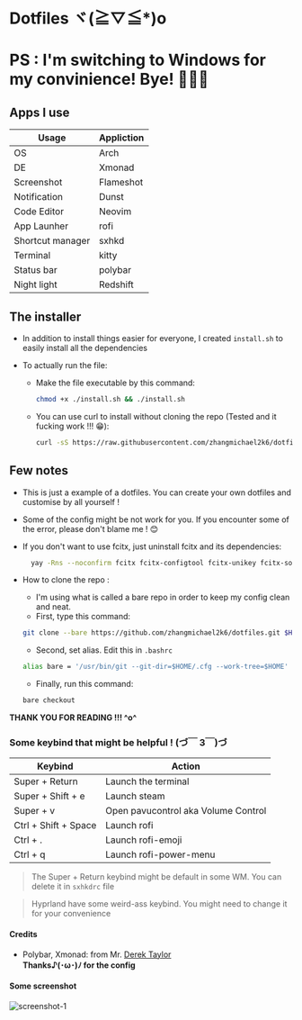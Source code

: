 # Dotfiles ヾ(≧▽≦*)o
# PS : I'm switching to Windows for my convinience! Bye! 🥹🥹🥹
## Apps I use

|       Usage        |  Appliction  |
|--------------------|--------------|
|  OS                |  Arch        |
|  DE                |  Xmonad      |
|  Screenshot        |  Flameshot   |
|  Notification      |  Dunst       | 
|  Code Editor       |  Neovim      | 
|  App Launher       |  rofi        |
|  Shortcut manager  |  sxhkd       |
|  Terminal          |  kitty       |
|  Status bar        |  polybar     |
|  Night light       |  Redshift    |

## The installer

- In addition to install things easier for everyone, I created `install.sh` to easily install all the dependencies
- To actually run the file: </br>

  - Make the file executable by this command:  

    ``` bash
    chmod +x ./install.sh && ./install.sh
    ```

  - You can use curl to install without cloning the repo (Tested and it fucking work !!! 😁):  

    ``` bash
    curl -sS https://raw.githubusercontent.com/zhangmichael2k6/dotfiles/main/install.sh | sh
    ```

## Few notes

- This is just a example of a dotfiles. You can create your own dotfiles and customise by all yourself !

- Some of the config might be not work for you. If you encounter some of the error, please don't blame me ! 😊

- If you don't want to use fcitx, just uninstall fcitx and its dependencies:
  
  ``` bash
    yay -Rns --noconfirm fcitx fcitx-configtool fcitx-unikey fcitx-sogoupinyin 
  ```

- How to clone the repo :
  - I'm using what is called a bare repo in order to keep my config clean and neat.
  - First, type this command:
  
  ``` bash
  git clone --bare https://github.com/zhangmichael2k6/dotfiles.git $HOME/.cfg
  ```

  - Second, set alias. Edit this in `.bashrc`
  
  ``` bash
  alias bare = '/usr/bin/git --git-dir=$HOME/.cfg --work-tree=$HOME'
  ```
  
  - Finally, run this command:

  ``` bash
  bare checkout
  ```

**THANK YOU FOR READING !!! ^o^**

### Some keybind that might be helpful ! (づ￣ 3￣)づ

|  Keybind  |  Action  |
|  -------  |  ------  |
|  Super + Return  |  Launch the terminal  |
|  Super + Shift + e  |  Launch steam  |
|  Super + v  |  Open pavucontrol aka Volume Control  |
|  Ctrl + Shift + Space  |  Launch rofi  |
|  Ctrl + .  |  Launch rofi-emoji  |
|  Ctrl + q  |  Launch rofi-power-menu  |

> The Super + Return keybind might be default in some WM. You can delete it in `sxhkdrc` file

> Hyprland have some weird-ass keybind. You might need to change it for your convenience

#### Credits

- Polybar, Xmonad: from Mr. [Derek Taylor](https://www.youtube.com/@DistroTube)</br>
**Thanks♪(･ω･)ﾉ for the config**

#### Some screenshot
![screenshot-1](Pictures/Screenshots/1.png)
